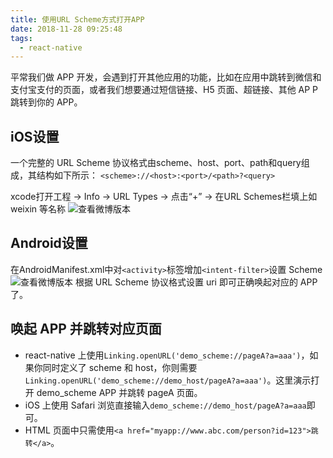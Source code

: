 ```yaml
---
title: 使用URL Scheme方式打开APP
date: 2018-11-28 09:25:48
tags:
  - react-native
---
```


平常我们做 APP 开发，会遇到打开其他应用的功能，比如在应用中跳转到微信和支付宝支付的页面，或者我们想要通过短信链接、H5 页面、超链接、其他 AP P跳转到你的 APP。

## iOS设置

一个完整的 URL Scheme 协议格式由scheme、host、port、path和query组成，其结构如下所示：
`<scheme>://<host>:<port>/<path>?<query>`

xcode打开工程 -> Info -> URL Types -> 点击“+” -> 在URL Schemes栏填上如 weixin 等名称
![查看微博版本](/images/react-native/Scheme打开APP-ios.png)

## Android设置

在AndroidManifest.xml中对`<activity>`标签增加`<intent-filter>`设置 Scheme
![查看微博版本](/images/react-native/Scheme打开APP-android.png)
根据 URL Scheme 协议格式设置 uri 即可正确唤起对应的 APP了。

## 唤起 APP 并跳转对应页面

- react-native 上使用`Linking.openURL('demo_scheme://pageA?a=aaa')`，如果你同时定义了 scheme 和 host，你则需要`Linking.openURL('demo_scheme://demo_host/pageA?a=aaa')`。这里演示打开 demo_scheme APP 并跳转 pageA 页面。
- iOS 上使用 Safari 浏览直接输入`demo_scheme://demo_host/pageA?a=aaa`即可。
- HTML 页面中只需使用`<a href="myapp://www.abc.com/person?id=123">跳转</a>`。